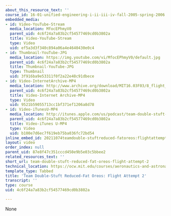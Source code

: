 ```yaml
---
about_this_resource_text: ''
course_id: 16-01-unified-engineering-i-ii-iii-iv-fall-2005-spring-2006
embedded_media:
- id: Video-YouTube-Stream
  media_location: MfocEPhmyV0
  parent_uid: 4c6f24a7a83b2cf54577469cd0b3802a
  title: Video-YouTube-Stream
  type: Video
  uid: ef5a3d3f340c894a06a4e4640430e0c4
- id: Thumbnail-YouTube-JPG
  media_location: https://img.youtube.com/vi/MfocEPhmyV0/default.jpg
  parent_uid: 4c6f24a7a83b2cf54577469cd0b3802a
  title: Thumbnail-YouTube-JPG
  type: Thumbnail
  uid: 3f916ba9e53311f0f2a22e48c91dbece
- id: Video-InternetArchive-MP4
  media_location: http://www.archive.org/download/MIT16.03F03/8_flight_2-220k.mp4
  parent_uid: 4c6f24a7a83b2cf54577469cd0b3802a
  title: Video-Internet Archive-MP4
  type: Video
  uid: 9521b59055713cc1bf371ef1206a8d78
- id: Video-iTunesU-MP4
  media_location: http://itunes.apple.com/us/podcast/team-double-stuft-reduced/id354868963?i=80690314
  parent_uid: 4c6f24a7a83b2cf54577469cd0b3802a
  title: Video-iTunes U-MP4
  type: Video
  uid: b100e7d6ec7f619eb75ba036fc72bd54
inline_embed_id: 20211074teamdouble-stuftreduced-fatoreos:flightattempt290963589
layout: video
order_index: null
parent_uid: 87e8f47c351cccd450e9b5e03c5bbee2
related_resources_text: ''
short_url: team-double-stuft-reduced-fat-oreos-flight-attempt-2
technical_location: https://ocw.mit.edu/courses/aeronautics-and-astronautics/16-01-unified-engineering-i-ii-iii-iv-fall-2005-spring-2006/systems-labs-04/team-double-stuft-reduced-fat-oreos-flight-attempt-2
template_type: Tabbed
title: 'Team Double-Stuft Reduced-Fat Oreos: Flight Attempt 2'
transcript: ''
type: course
uid: 4c6f24a7a83b2cf54577469cd0b3802a

---
```

None